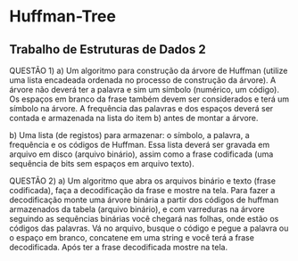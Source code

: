 # Huffman-Tree
## Trabalho de Estruturas de Dados 2

QUESTÃO 1)
  a) Um algoritmo para construção da árvore de Huffman (utilize uma lista encadeada 
ordenada no processo de construção da árvore). A árvore não deverá ter a palavra e sim 
um símbolo (numérico, um código). Os espaços em branco da frase também devem ser 
considerados e terá um símbolo na árvore. A frequência das palavras e dos espaços 
deverá ser contada e armazenada na lista do item b) antes de montar a árvore.

  b) Uma lista (de registos) para armazenar: o símbolo, a palavra, a frequência e os códigos 
de Huffman. Essa lista deverá ser gravada em arquivo em disco (arquivo binário), assim 
como a frase codificada (uma sequência de bits sem espaços em arquivo texto).

QUESTÃO 2)
  a) Um algoritmo que abra os arquivos binário e texto (frase codificada), faça a decodificação 
da frase e mostre na tela. Para fazer a decodificação monte uma árvore binária a partir 
dos códigos de huffman armazenados da tabela (arquivo binário), e com varreduras na 
árvore seguindo as sequências binárias você chegará nas folhas, onde estão os códigos 
das palavras. Vá no arquivo, busque o código e pegue a palavra ou o espaço em branco, 
concatene em uma string e você terá a frase decodificada. Após ter a frase decodificada 
mostre na tela.
